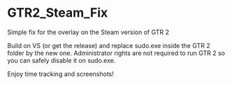 # GTR2_Steam_Fix
Simple fix for the overlay on the Steam version of GTR 2

Build on VS (or get the release) and replace sudo.exe inside the GTR 2 folder by the new one. Administrator rights are not required to run GTR 2 so you can safely disable it on sudo.exe.

Enjoy time tracking and screenshots!
